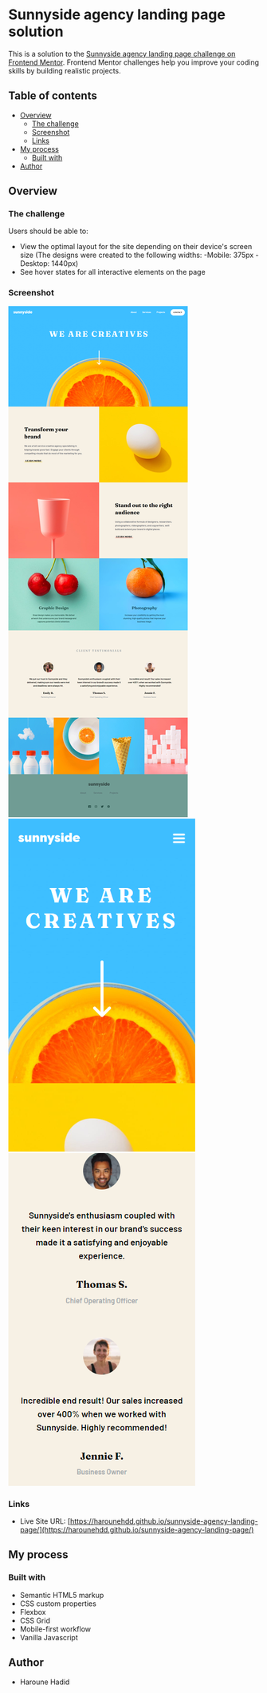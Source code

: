 # Sunnyside agency landing page solution

This is a solution to the [Sunnyside agency landing page challenge on Frontend Mentor](https://www.frontendmentor.io/challenges/sunnyside-agency-landing-page-7yVs3B6ef). Frontend Mentor challenges help you improve your coding skills by building realistic projects.

## Table of contents

- [Overview](#overview)
  - [The challenge](#the-challenge)
  - [Screenshot](#screenshot)
  - [Links](#links)
- [My process](#my-process)
  - [Built with](#built-with)
- [Author](#author)

## Overview

### The challenge

Users should be able to:

- View the optimal layout for the site depending on their device's screen size (The designs were created to the following widths: -Mobile: 375px -Desktop: 1440px)
- See hover states for all interactive elements on the page

### Screenshot

![desktop version](./screenshots/desktop-version.png)
![mobile version p1](./screenshots/mobile-version-p1.png)
![mobile version p2](./screenshots/mobile-version-p3.png)

### Links

- Live Site URL: [https://harounehdd.github.io/sunnyside-agency-landing-page/](https://harounehdd.github.io/sunnyside-agency-landing-page/)

## My process

### Built with

- Semantic HTML5 markup
- CSS custom properties
- Flexbox
- CSS Grid
- Mobile-first workflow
- Vanilla Javascript

## Author

- Haroune Hadid